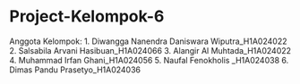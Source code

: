 # Project-Kelompok-6
Anggota Kelompok: 1. Diwangga Nanendra Daniswara Wiputra_H1A024022 2. Salsabila Arvani Hasibuan_H1A024066 3. Alangir Al Muhtada_H1A024022 4. Muhammad Irfan Ghani_H1A024056 5. Naufal Fenokholis _H1A024038 6. Dimas Pandu Prasetyo_H1A024036
